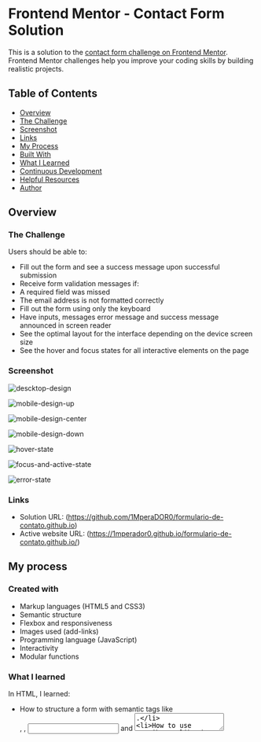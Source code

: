 # Frontend Mentor - Contact Form Solution

This is a solution to the [contact form challenge on Frontend Mentor](https://www.frontendmentor.io/challenges/contact-form--G-hYlqKJj). Frontend Mentor challenges help you improve your coding skills by building realistic projects.

## Table of Contents

- [Overview](#overview)
- [The Challenge](#the-challenge)
- [Screenshot](#screenshot)
- [Links](#links)
- [My Process](#my-process)
- [Built With](#built-with)
- [What I Learned](#what-i-learned)
- [Continuous Development](#continuous-development)
- [Helpful Resources](#helpful-resources)
- [Author](#author)

## Overview

### The Challenge

Users should be able to:

- Fill out the form and see a success message upon successful submission
- Receive form validation messages if:
- A required field was missed
- The email address is not formatted correctly
- Fill out the form using only the keyboard
- Have inputs, messages error message and success message announced in screen reader
- See the optimal layout for the interface depending on the device screen size
- See the hover and focus states for all interactive elements on the page

### Screenshot

![descktop-design](assets/images/desktop-design.jpg)

![mobile-design-up](assets/images/mobile-design-up.jpeg)

![mobile-design-center](assets/images/mobile-design-center.jpeg)

![mobile-design-down](assets/images/mobile-design-down.jpeg)

![hover-state](assets/images/hover-state.jpg)

![focus-and-active-state](assets/images/focus-and-active-state.jpg)

![error-state](assets/images/error-state.jpg)

### Links

- Solution URL: (https://github.com/1MperaDOR0/formulario-de-contato.github.io)
- Active website URL: (https://1mperador0.github.io/formulario-de-contato.github.io/)

## My process

### Created with

- Markup languages ​​(HTML5 and CSS3)
- Semantic structure
- Flexbox and responsiveness
- Images used (add-links)
- Programming language (JavaScript)
- Interactivity
- Modular functions

### What I learned

In HTML, I learned:
- How to structure a form with semantic tags like <form>, <label>, <input> and <textarea>.
- How to use attributes like data-rules to store validation information in an organized and readable way.
- How to use rel="preconnect" to optimize the loading of external fonts and rel="shortcut icon" to add a custom icon to the browser.

In CSS, I learned:
- How to use Flexbox to create a flexible and responsive layout for the form, adapting it to different screen sizes.
- How to apply styles to different elements of the form, such as inputs, labels, buttons and error messages, creating a consistent and professional look.
- How to use @media queries to create specific styles for different screen sizes, ensuring that the form is visually pleasing on any device.

In JavaScript, I learned:
- How to use addEventListener to add click events to elements, such as checkboxes and radio buttons.
- How to manipulate the DOM (Document Object Model) to add and remove classes, modifying styles and behavior dynamically.
- How to validate user input with custom rules, using JavaScript functions to check if the data is correct. - How to provide visual feedback to the user during the validation process, displaying error messages and success messages with animations.

Overall, the code demonstrates how to:
- Create a complete contact form, from the HTML structure to JavaScript interactivity.
- Implement data validation to ensure the quality of the information.
- Provide visual feedback to improve the user experience.
- Develop a responsive and pleasant interface, adapting to different devices.

### Continuous development

With this challenge I was able to understand how many gaps still need to be filled. In particular, I had greater difficulty manipulating DOM elements with click events, and I had difficulty understanding the concept of the DOM tree in practice. So I need to develop my skills even further so that they are even more refined and I can make the code cleaner and more understandable.

### Useful resources

- [DOM tree concept](https://javascript.info/dom-nodes) - This helped me solve the problems of manipulating DOM elements. I really like this pattern and will be using it from now on.

## Author

- Frontend Mentor - [@1MperaDOR0](https://www.frontendmentor.io/profile/1MperaDOR0)
- GitHub - [1MperaDOR0](https://github.com/1MperaDOR0)
